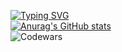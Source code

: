 
[![Typing SVG](https://readme-typing-svg.herokuapp.com?color=%2336BCF7&lines=alert+plauboy)](https://git.io/typing-svg)</br>
[![Anurag's GitHub stats](https://github-readme-stats.vercel.app/api?username=alerthw)](https://github.com/anuraghazra/github-readme-stats)</br>
![Codewars](https://www.codewars.com/users/alerthw/badges/large)
